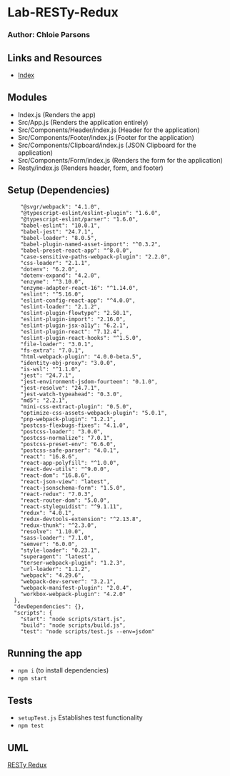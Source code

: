 # Lab-RESTy-Redux

### Author: Chloie Parsons

## Links and Resources

- [Index](./index.js)

## Modules

- Index.js (Renders the app)
- Src/App.js (Renders the application entirely)
- Src/Components/Header/index.js (Header for the application)
- Src/Components/Footer/index.js (Footer for the application)
- Src/Components/Clipboard/index.js (JSON Clipboard for the application)
- Src/Components/Form/index.js (Renders the form for the application)
- Resty/index.js (Renders header, form, and footer)

## Setup (Dependencies)

```    "@babel/core": "7.4.3",
    "@svgr/webpack": "4.1.0",
    "@typescript-eslint/eslint-plugin": "1.6.0",
    "@typescript-eslint/parser": "1.6.0",
    "babel-eslint": "10.0.1",
    "babel-jest": "24.7.1",
    "babel-loader": "8.0.5",
    "babel-plugin-named-asset-import": "^0.3.2",
    "babel-preset-react-app": "^8.0.0",
    "case-sensitive-paths-webpack-plugin": "2.2.0",
    "css-loader": "2.1.1",
    "dotenv": "6.2.0",
    "dotenv-expand": "4.2.0",
    "enzyme": "^3.10.0",
    "enzyme-adapter-react-16": "^1.14.0",
    "eslint": "^5.16.0",
    "eslint-config-react-app": "^4.0.0",
    "eslint-loader": "2.1.2",
    "eslint-plugin-flowtype": "2.50.1",
    "eslint-plugin-import": "2.16.0",
    "eslint-plugin-jsx-a11y": "6.2.1",
    "eslint-plugin-react": "7.12.4",
    "eslint-plugin-react-hooks": "^1.5.0",
    "file-loader": "3.0.1",
    "fs-extra": "7.0.1",
    "html-webpack-plugin": "4.0.0-beta.5",
    "identity-obj-proxy": "3.0.0",
    "is-wsl": "^1.1.0",
    "jest": "24.7.1",
    "jest-environment-jsdom-fourteen": "0.1.0",
    "jest-resolve": "24.7.1",
    "jest-watch-typeahead": "0.3.0",
    "md5": "2.2.1",
    "mini-css-extract-plugin": "0.5.0",
    "optimize-css-assets-webpack-plugin": "5.0.1",
    "pnp-webpack-plugin": "1.2.1",
    "postcss-flexbugs-fixes": "4.1.0",
    "postcss-loader": "3.0.0",
    "postcss-normalize": "7.0.1",
    "postcss-preset-env": "6.6.0",
    "postcss-safe-parser": "4.0.1",
    "react": "16.8.6",
    "react-app-polyfill": "^1.0.0",
    "react-dev-utils": "^9.0.0",
    "react-dom": "16.8.6",
    "react-json-view": "latest",
    "react-jsonschema-form": "1.5.0",
    "react-redux": "7.0.3",
    "react-router-dom": "5.0.0",
    "react-styleguidist": "^9.1.11",
    "redux": "4.0.1",
    "redux-devtools-extension": "^2.13.8",
    "redux-thunk": "^2.3.0",
    "resolve": "1.10.0",
    "sass-loader": "7.1.0",
    "semver": "6.0.0",
    "style-loader": "0.23.1",
    "superagent": "latest",
    "terser-webpack-plugin": "1.2.3",
    "url-loader": "1.1.2",
    "webpack": "4.29.6",
    "webpack-dev-server": "3.2.1",
    "webpack-manifest-plugin": "2.0.4",
    "workbox-webpack-plugin": "4.2.0"
  },
  "devDependencies": {},
  "scripts": {
    "start": "node scripts/start.js",
    "build": "node scripts/build.js",
    "test": "node scripts/test.js --env=jsdom"
```

## Running the app

- ```npm i``` (to install dependencies)
- ```npm start```

## Tests

- ```setupTest.js``` Establishes test functionality
- ```npm test```

## UML

[RESTy Redux](assets/Resty_redux.JPG)
